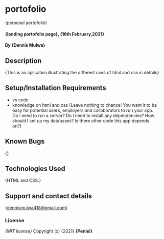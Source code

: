 # portofolio
 {personal portofolio}
#### {landing portofolio page}, {16th February,2021}
#### By **{Dennis Mulwa}**
## Description
{This is an aplication illustrating the different uses of html and css in details}
## Setup/Installation Requirements
* vs code
* knowledge on html and css
{Leave nothing to chance! You want it to be easy for potential users, employers and collaborators to run your app. Do I need to run a server? Do I need to install any dependencies? How should I set up my databases? Is there other code this app depends on?}
## Known Bugs
{}
## Technologies Used
{HTML and CSS.}
## Support and contact details
{dennismulwa418@gmail.com}
### License
*{MIT license}*
Copyright (c) {2021} **{Peniel}**
